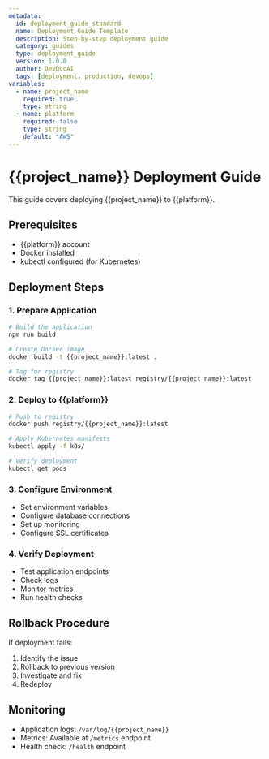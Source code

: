 ```yaml
---
metadata:
  id: deployment_guide_standard
  name: Deployment Guide Template
  description: Step-by-step deployment guide
  category: guides
  type: deployment_guide
  version: 1.0.0
  author: DevDocAI
  tags: [deployment, production, devops]
variables:
  - name: project_name
    required: true
    type: string
  - name: platform
    required: false
    type: string
    default: "AWS"
---
```


# {{project_name}} Deployment Guide

This guide covers deploying {{project_name}} to {{platform}}.

## Prerequisites
- {{platform}} account
- Docker installed
- kubectl configured (for Kubernetes)

## Deployment Steps

### 1. Prepare Application
```bash
# Build the application
npm run build

# Create Docker image
docker build -t {{project_name}}:latest .

# Tag for registry
docker tag {{project_name}}:latest registry/{{project_name}}:latest
```

### 2. Deploy to {{platform}}
```bash
# Push to registry
docker push registry/{{project_name}}:latest

# Apply Kubernetes manifests
kubectl apply -f k8s/

# Verify deployment
kubectl get pods
```

### 3. Configure Environment
- Set environment variables
- Configure database connections
- Set up monitoring
- Configure SSL certificates

### 4. Verify Deployment
- Test application endpoints
- Check logs
- Monitor metrics
- Run health checks

## Rollback Procedure
If deployment fails:
1. Identify the issue
2. Rollback to previous version
3. Investigate and fix
4. Redeploy

## Monitoring
- Application logs: `/var/log/{{project_name}}`
- Metrics: Available at `/metrics` endpoint
- Health check: `/health` endpoint
